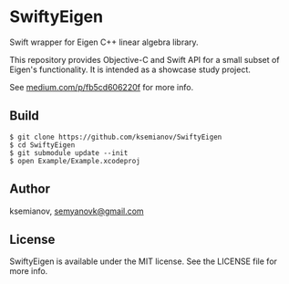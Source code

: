 # SwiftyEigen

Swift wrapper for Eigen C++ linear algebra library. 

This repository provides Objective-C and Swift API for a small subset of Eigen's functionality. It is intended as a showcase study project.

See [medium.com/p/fb5cd606220f](https://medium.com/p/fb5cd606220f) for more info.

## Build

    $ git clone https://github.com/ksemianov/SwiftyEigen
    $ cd SwiftyEigen
    $ git submodule update --init
    $ open Example/Example.xcodeproj

## Author

ksemianov, semyanovk@gmail.com

## License

SwiftyEigen is available under the MIT license. See the LICENSE file for more info.
